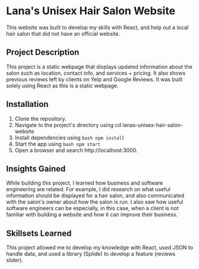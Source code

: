 # Lana's Unisex Hair Salon Website
This website was built to develop my skills with React, and help out a local hair salon that did not have an official website.

## Project Description
This project is a static webpage that displays updated information about the salon such as location, contact info, and services + pricing. It also shows previous reviews left by clients on Yelp and Google Reviews. It was built solely using React as this is a static webpage.

## Installation
1. Clone the repository.
2. Navigate to the project's directory using cd lanas-unisex-hair-salon-website
3. Install dependencies using ```bash
                              npm install
                              ```
4. Start the app using ```bash
                       npm start
                       ```
5. Open a browser and search http://localhost:3000.

## Insights Gained
While building this project, I learned how business and software engineering are related. For example, I did research on what useful information should be displayed for a hair salon, and also communicated with the salon's owner about how the salon is run. I also saw how useful software engineers can be especially, in this case, when a client is not familiar with building a website and how it can improve their business.

## Skillsets Learned 
This project allowed me to develop my knowledge with React, used JSON to handle data, and used a library (Splide) to develop a feature (reviews slider).
